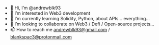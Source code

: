 - 👋 Hi, I’m @andrewblk93
- 👀 I’m interested in Web3 development
- 🌱 I’m currently learning Solidity, Python, about APIs... everything... 
- 💞️ I’m looking to collaborate on Web3 / Defi / Open-source projects...
- 📫 How to reach me andrewblk93@gmail.com / blankspac3@protonmail.com

<!---
andrewblk93/andrewblk93 is a ✨ special ✨ repository because its `README.md` (this file) appears on your GitHub profile.
You can click the Preview link to take a look at your changes.
--->
